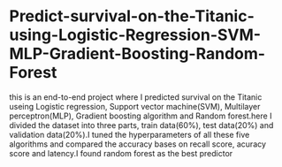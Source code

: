 # Predict-survival-on-the-Titanic-using-Logistic-Regression-SVM-MLP-Gradient-Boosting-Random-Forest
this is an end-to-end project where I predicted survival on the Titanic useing Logistic regression, Support vector machine(SVM), Multilayer perceptron(MLP), Gradient boosting algorithm and Random forest.here I divided the dataset into three parts, train data(60%), test data(20%) and validation data(20%).I tuned the hyperparameters of all these five algorithms and compared the accuracy bases on recall score, acuracy score and latency.I found random forest as the best predictor 
